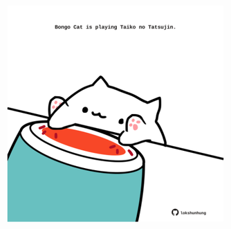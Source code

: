 <!-- built at 11/08/2024, 19:00:43 UTC -->
<p align="center">
  <img width="500" height="500" src="./ReadmeImage.svg">
</p>

